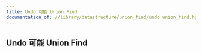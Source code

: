 ```yaml
---
title: Undo 可能 Union Find
documentation_of: //library/datastructure/union_find/undo_union_find.hpp
---
```

## Undo 可能 Union Find
